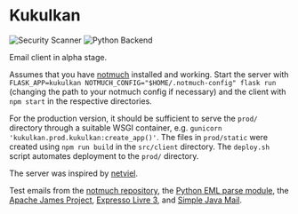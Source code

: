 # Kukulkan

![Security Scanner](https://github.com/larskotthoff/kukulkan/actions/workflows/codeql.yml/badge.svg)
![Python Backend](https://github.com/larskotthoff/kukulkan/actions/workflows/python-app.yml/badge.svg)

Email client in alpha stage.

Assumes that you have [notmuch](https://notmuchmail.org) installed and working. Start the server with `FLASK_APP=kukulkan NOTMUCH_CONFIG="$HOME/.notmuch-config" flask run` (changing the path to your notmuch config if necessary) and the client with `npm start` in the respective directories.

For the production version, it should be sufficient to serve the `prod/` directory through a suitable WSGI container, e.g. `gunicorn 'kukulkan.prod.kukulkan:create_app()'`.
The files in `prod/static` were created using `npm run build` in the `src/client` directory.
The `deploy.sh` script automates deployment to the `prod/` directory.

The server was inspired by [netviel](https://github.com/DavidMStraub/netviel).

Test emails from the [notmuch repository](https://git.notmuchmail.org/git?p=notmuch;a=tree;f=test/corpora), the [Python EML parse module](https://github.com/GOVCERT-LU/eml_parser/tree/master/samples), the [Apache James Project](https://github.com/xishian/james-project/tree/main/mailbox/store/src/test/resources/eml), [Expresso Livre 3](https://github.com/emersonfaria/ExpressoLivre3/tree/master/tests/tine20/Felamimail/files), and [Simple Java Mail](https://github.com/bbottema/simple-java-mail/tree/master/modules/simple-java-mail/src/test/resources/test-messages).
